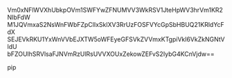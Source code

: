 Vm0xNFlWVXhUbkpOVm1SWFYwZFNUMVV3WkRSV1JteHpWV3hrVm1KR2NIbFdW
M1JQVmxaS2NsWnFWbFZpClIxSklXV3RrUzFOSFVYcGpSbHBUQ21KRldYcFdX
SEJEVkRKU1YxWnVVbEJXTW5oWFEyeGFSVkZVVmxKTgpiVkl6VkZkNGNtVldU
bFZOUlhSRVlsaFJNVmRzUlRsUVVXOUxZekowZEFvS2IybG4KCnVjdw==

pip